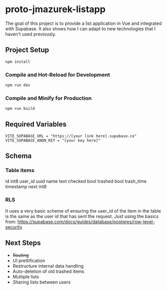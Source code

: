 # proto-jmazurek-listapp

The goal of this project is to provide a list application in Vue and integrated with Supabase. It also shows how I can adapt to new technologies that I haven't used previously.

## Project Setup

```sh
npm install
```

### Compile and Hot-Reload for Development

```sh
npm run dev
```

### Compile and Minify for Production

```sh
npm run build
```
## Required Variables
```env
VITE_SUPABASE_URL = "https://[your link here].supabase.co"
VITE_SUPABASE_ANON_KEY = "[your key here]"
```

## Schema
### Table items
  id int8
  user_id uuid
  name text
  checked bool
  trashed bool
  trash_time timestamp
  next int8

### RLS
  It uses a very basic scheme of ensuring the user_id of the item in the table is the same as the user id that has sent the request. 
  Just using the basics from: https://supabase.com/docs/guides/database/postgres/row-level-security

## Next Steps
* ~~Routing~~
* UI prettification
* Restructure internal data handling
* Auto-deletion of old trashed items
* Multiple lists
* Sharing lists between users